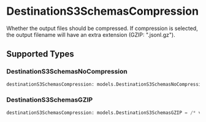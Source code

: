 # DestinationS3SchemasCompression

Whether the output files should be compressed. If compression is selected, the output filename will have an extra extension (GZIP: ".jsonl.gz").


## Supported Types

### DestinationS3SchemasNoCompression

```python
destinationS3SchemasCompression: models.DestinationS3SchemasNoCompression = /* values here */
```

### DestinationS3SchemasGZIP

```python
destinationS3SchemasCompression: models.DestinationS3SchemasGZIP = /* values here */
```

